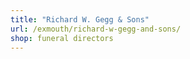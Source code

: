 ```yaml
---
title: "Richard W. Gegg & Sons"
url: /exmouth/richard-w-gegg-and-sons/
shop: funeral directors
---
```

